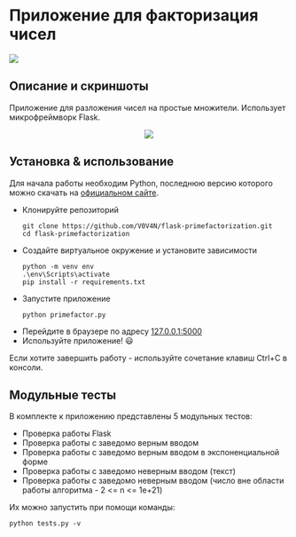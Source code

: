 # Приложение для факторизация чисел
<img src="https://img.shields.io/pypi/pyversions/Django.svg">

## Описание и скриншоты
Приложение для разложения чисел на простые множители. Использует микрофреймворк Flask.
<p align="center">
  <img src="https://i.imgur.com/rpQSzGk.png">
</p>

## Установка & использование
Для начала работы необходим Python, последнюю версию которого можно скачать на [официальном сайте](https://www.python.org/downloads/).

 - Клонируйте репозиторий
    ```
    git clone https://github.com/V0V4N/flask-primefactorization.git
    cd flask-primefactorization
    ```
 - Создайте виртуальное окружение и установите зависимости
    ```
    python -m venv env
    .\env\Scripts\activate
    pip install -r requirements.txt
    ```
 - Запустите приложение
    ```
    python primefactor.py
    ```
 - Перейдите в браузере по адресу [127.0.0.1:5000](http://127.0.0.1:5000/)
 - Используйте приложение! 😃
 
 Если хотите завершить работу - используйте сочетание клавиш Ctrl+C в консоли.
 
## Модульные тесты
В комплекте к приложению представлены 5 модульных тестов:

 - Проверка работы Flask
 - Проверка работы с заведомо верным вводом
 - Проверка работы с заведомо верным вводом в экспоненциальной форме
 - Проверка работы с заведомо неверным вводом (текст)
 - Проверка работы с заведомо неверным вводом (число вне области работы алгоритма - 2 <= n <= 1e+21)
 
Их можно запустить при помощи команды:
```
python tests.py -v
```